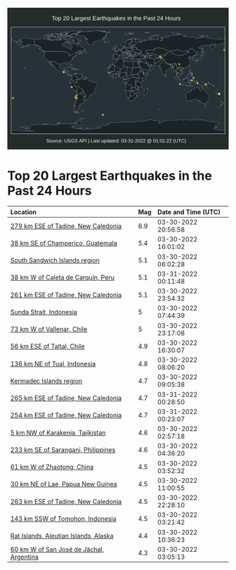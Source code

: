 ![Map](./map.png)

# Top 20 Largest Earthquakes in the Past 24 Hours

| Location | Mag | Date and Time (UTC) |
|:---|:---|:---|
| [279 km ESE of Tadine, New Caledonia](https://earthquake.usgs.gov/earthquakes/eventpage/us7000gyj0) | 6.9 | 03-30-2022 20:56:58 |
| [38 km SE of Champerico, Guatemala](https://earthquake.usgs.gov/earthquakes/eventpage/us7000gyfc) | 5.4 | 03-30-2022 16:01:02 |
| [South Sandwich Islands region](https://earthquake.usgs.gov/earthquakes/eventpage/us7000gyb8) | 5.1 | 03-30-2022 06:02:28 |
| [38 km W of Caleta de Carquín, Peru](https://earthquake.usgs.gov/earthquakes/eventpage/us7000gykg) | 5.1 | 03-31-2022 00:11:48 |
| [261 km ESE of Tadine, New Caledonia](https://earthquake.usgs.gov/earthquakes/eventpage/us7000gyke) | 5.1 | 03-30-2022 23:54:32 |
| [Sunda Strait, Indonesia](https://earthquake.usgs.gov/earthquakes/eventpage/us7000gyc2) | 5 | 03-30-2022 07:44:39 |
| [73 km W of Vallenar, Chile](https://earthquake.usgs.gov/earthquakes/eventpage/us7000gyjz) | 5 | 03-30-2022 23:17:08 |
| [56 km ESE of Taltal, Chile](https://earthquake.usgs.gov/earthquakes/eventpage/us7000gyfe) | 4.9 | 03-30-2022 16:30:07 |
| [136 km NE of Tual, Indonesia](https://earthquake.usgs.gov/earthquakes/eventpage/us7000gycq) | 4.8 | 03-30-2022 08:06:20 |
| [Kermadec Islands region](https://earthquake.usgs.gov/earthquakes/eventpage/us7000gydd) | 4.7 | 03-30-2022 09:05:38 |
| [265 km ESE of Tadine, New Caledonia](https://earthquake.usgs.gov/earthquakes/eventpage/us7000gykr) | 4.7 | 03-31-2022 00:28:50 |
| [254 km ESE of Tadine, New Caledonia](https://earthquake.usgs.gov/earthquakes/eventpage/us7000gykq) | 4.7 | 03-31-2022 00:23:07 |
| [5 km NW of Karakenja, Tajikistan](https://earthquake.usgs.gov/earthquakes/eventpage/us7000gya3) | 4.6 | 03-30-2022 02:57:18 |
| [233 km SE of Sarangani, Philippines](https://earthquake.usgs.gov/earthquakes/eventpage/us7000gyaj) | 4.6 | 03-30-2022 04:36:20 |
| [61 km W of Zhaotong, China](https://earthquake.usgs.gov/earthquakes/eventpage/us7000gyah) | 4.5 | 03-30-2022 03:52:32 |
| [30 km NE of Lae, Papua New Guinea](https://earthquake.usgs.gov/earthquakes/eventpage/us7000gye0) | 4.5 | 03-30-2022 11:00:55 |
| [263 km ESE of Tadine, New Caledonia](https://earthquake.usgs.gov/earthquakes/eventpage/us7000gyjp) | 4.5 | 03-30-2022 22:28:10 |
| [143 km SSW of Tomohon, Indonesia](https://earthquake.usgs.gov/earthquakes/eventpage/us7000gya8) | 4.5 | 03-30-2022 03:21:42 |
| [Rat Islands, Aleutian Islands, Alaska](https://earthquake.usgs.gov/earthquakes/eventpage/us7000gydm) | 4.4 | 03-30-2022 10:36:23 |
| [60 km W of San José de Jáchal, Argentina](https://earthquake.usgs.gov/earthquakes/eventpage/us7000gya5) | 4.3 | 03-30-2022 03:05:13 |
